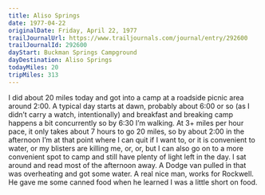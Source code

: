 ```yaml
---
title: Aliso Springs
date: 1977-04-22
originalDate: Friday, April 22, 1977
trailJournalUrl: https://www.trailjournals.com/journal/entry/292600
trailJournalId: 292600
dayStart: Buckman Springs Campground
dayDestination: Aliso Springs
todayMiles: 20
tripMiles: 313
---
```

I did about 20 miles today and got into a camp at a roadside picnic area around 2:00. A typical day starts at dawn, probably about 6:00 or so (as I didn’t carry a watch, intentionally) and breakfast and breaking camp happens a bit concurrently so by 6:30 I’m walking. At 3+ miles per hour pace, it only takes about 7 hours to go 20 miles, so by about 2:00 in the afternoon I’m at that point where I can quit if I want to, or it is convenient to water, or my blisters are killing me, or, or, but I can also go on to a more convenient spot to camp and still have plenty of light left in the day. I sat around and read most of the afternoon away. A Dodge van pulled in that was overheating and got some water. A real nice man, works for Rockwell. He gave me some canned food when he learned I was a little short on food.
